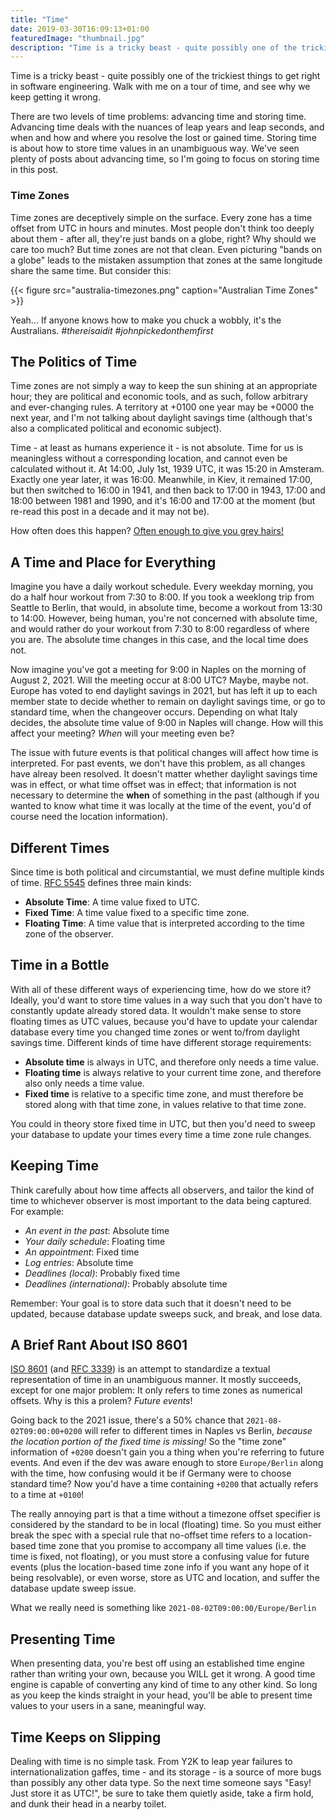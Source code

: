 ```yaml
---
title: "Time"
date: 2019-03-30T16:09:13+01:00
featuredImage: "thumbnail.jpg"
description: "Time is a tricky beast - quite possibly one of the trickiest things to get right in software engineering. Walk with me on a brief tour of computerized time, and see why we keep getting it wrong."
---
```


Time is a tricky beast - quite possibly one of the trickiest things to get right in software engineering. Walk with me on a tour of time, and see why we keep getting it wrong.

There are two levels of time problems: advancing time and storing time. Advancing time deals with the nuances of leap years and leap seconds, and when and how and where you resolve the lost or gained time. Storing time is about how to store time values in an unambiguous way. We've seen plenty of posts about advancing time, so I'm going to focus on storing time in this post.

### Time Zones

Time zones are deceptively simple on the surface. Every zone has a time offset from UTC in hours and minutes. Most people don't think too deeply about them - after all, they're just bands on a globe, right? Why should we care too much? But time zones are not that clean. Even picturing "bands on a globe" leads to the mistaken assumption that zones at the same longitude share the same time. But consider this:

{{< figure src="australia-timezones.png" caption="Australian Time Zones" >}}

Yeah... If anyone knows how to make you chuck a wobbly, it's the Australians. *#thereisaidit* *#johnpickedonthemfirst*


## The Politics of Time

Time zones are not simply a way to keep the sun shining at an appropriate hour; they are political and economic tools, and as such, follow arbitrary and ever-changing rules. A territory at +0100 one year may be +0000 the next year, and I'm not talking about daylight savings time (although that's also a complicated political and economic subject).

Time - at least as humans experience it - is not absolute. Time for us is meaningless without a corresponding location, and cannot even be calculated without it. At 14:00, July 1st, 1939 UTC, it was 15:20 in Amsteram. Exactly one year later, it was 16:00. Meanwhile, in Kiev, it remained 17:00, but then switched to 16:00 in 1941, and then back to 17:00 in 1943, 17:00 and 18:00 between 1981 and 1990, and it's 16:00 and 17:00 at the moment (but re-read this post in a decade and it may not be).

How often does this happen? [Often enough to give you grey hairs!](https://www.iana.org/time-zones)


## A Time and Place for Everything

Imagine you have a daily workout schedule. Every weekday morning, you do a half hour workout from 7:30 to 8:00. If you took a weeklong trip from Seattle to Berlin, that would, in absolute time, become a workout from 13:30 to 14:00. However, being human, you're not concerned with absolute time, and would rather do your workout from 7:30 to 8:00 regardless of where you are. The absolute time changes in this case, and the local time does not.

Now imagine you've got a meeting for 9:00 in Naples on the morning of August 2, 2021. Will the meeting occur at 8:00 UTC? Maybe, maybe not. Europe has voted to end daylight savings in 2021, but has left it up to each member state to decide whether to remain on daylight savings time, or go to standard time, when the changeover occurs. Depending on what Italy decides, the absolute time value of 9:00 in Naples will change. How will this affect your meeting? *When* will your meeting even be?

The issue with future events is that political changes will affect how time is interpreted. For past events, we don't have this problem, as all changes have alreay been resolved. It doesn't matter whether daylight savings time was in effect, or what time offset was in effect; that information is not necessary to determine the **when** of something in the past (although if you wanted to know what time it was locally at the time of the event, you'd of course need the location information).


## Different Times

Since time is both political and circumstantial, we must define multiple kinds of time. [RFC 5545](https://tools.ietf.org/html/rfc5545) defines three main kinds:

* **Absolute Time**: A time value fixed to UTC.
* **Fixed Time**: A time value fixed to a specific time zone.
* **Floating Time**: A time value that is interpreted according to the time zone of the observer.


## Time in a Bottle

With all of these different ways of experiencing time, how do we store it? Ideally, you'd want to store time values in a way such that you don't have to constantly update already stored data. It wouldn't make sense to store floating times as UTC values, because you'd have to update your calendar database every time you changed time zones or went to/from daylight savings time. Different kinds of time have different storage requirements:

* **Absolute time** is always in UTC, and therefore only needs a time value.
* **Floating time** is always relative to your current time zone, and therefore also only needs a time value.
* **Fixed time** is relative to a specific time zone, and must therefore be stored along with that time zone, in values relative to that time zone.

You could in theory store fixed time in UTC, but then you'd need to sweep your database to update your times every time a time zone rule changes.


## Keeping Time

Think carefully about how time affects all observers, and tailor the kind of time to whichever observer is most important to the data being captured. For example:

* *An event in the past*: Absolute time
* *Your daily schedule*: Floating time
* *An appointment*: Fixed time
* *Log entries*: Absolute time
* *Deadlines (local)*: Probably fixed time
* *Deadlines (international)*: Probably absolute time

Remember: Your goal is to store data such that it doesn't need to be updated, because database update sweeps suck, and break, and lose data.


## A Brief Rant About IS0 8601

[ISO 8601](https://www.iso.org/iso-8601-date-and-time-format.html) (and [RFC 3339](https://www.ietf.org/rfc/rfc3339.txt)) is an attempt to standardize a textual representation of time in an unambiguous manner. It mostly succeeds, except for one major problem: It only refers to time zones as numerical offsets. Why is this a prolem? *Future events*!

Going back to the 2021 issue, there's a 50% chance that `2021-08-02T09:00:00+0200` will refer to different times in Naples vs Berlin, *because the location portion of the fixed time is missing!* So the "time zone" information of `+0200` doesn't gain you a thing when you're referring to future events. And even if the dev was aware enough to store `Europe/Berlin` along with the time, how confusing would it be if Germany were to choose standard time? Now you'd have a time containing `+0200` that actually refers to a time at `+0100`!

The really annoying part is that a time without a timezone offset specifier is considered by the standard to be in local (floating) time. So you must either break the spec with a special rule that no-offset time refers to a location-based time zone that you promise to accompany all time values (i.e. the time is fixed, not floating), or you must store a confusing value for future events (plus the location-based time zone info if you want any hope of it being resolvable), or even worse, store as UTC and location, and suffer the database update sweep issue.

What we really need is something like `2021-08-02T09:00:00/Europe/Berlin`


## Presenting Time

When presenting data, you're best off using an established time engine rather than writing your own, because you WILL get it wrong. A good time engine is capable of converting any kind of time to any other kind. So long as you keep the kinds straight in your head, you'll be able to present time values to your users in a sane, meaningful way.


## Time Keeps on Slipping

Dealing with time is no simple task. From Y2K to leap year failures to internationalization gaffes, time - and its storage - is a source of more bugs than possibly any other data type. So the next time someone says "Easy! Just store it as UTC!", be sure to take them quietly aside, take a firm hold, and dunk their head in a nearby toilet.
